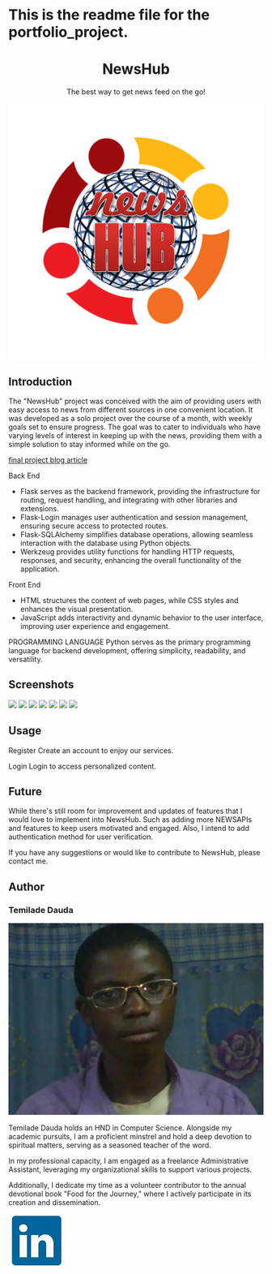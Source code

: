 # This is the readme file for the portfolio_project.
<h1 align="center">NewsHub</h1>
<p align="center">
  The best way to get news feed on the go!
</p>

<a href="https://newshub-xbjs.onrender.com">
    <img src="https://github.com/dtemilade/newshub/blob/main/static/images/img_0.png" alt="NewsHub" title="NewsHub">
</a>

## Introduction

The "NewsHub" project was conceived with the aim of providing users with easy access to news from different sources in one convenient location. It was developed as a solo project over the course of a month, with weekly goals set to ensure progress. The goal was to cater to individuals who have varying levels of interest in keeping up with the news, providing them with a simple solution to stay informed while on the go.

<a href="https://www.linkedin.com/pulse/newshub-dauda-temilade-wtqhf"> final project blog article</a>

Back End
* Flask serves as the backend framework, providing the infrastructure for routing, request handling, and integrating with other libraries and extensions. 
* Flask-Login manages user authentication and session management, ensuring secure access to protected routes. 
* Flask-SQLAlchemy simplifies database operations, allowing seamless interaction with the database using Python objects. 
* Werkzeug provides utility functions for handling HTTP requests, responses, and security, enhancing the overall functionality of the application. 

Front End
* HTML structures the content of web pages, while CSS styles and enhances the visual presentation. 
* JavaScript adds interactivity and dynamic behavior to the user interface, improving user experience and engagement. 

PROGRAMMING LANGUAGE
Python serves as the primary programming language for backend development, offering simplicity, readability, and versatility.

## Screenshots

<img width=50% src="https://imgur.com/BsZ8Fmq.png">

<img width=50% src="https://imgur.com/RO6BPDe.png">

<img width=50% src="https://imgur.com/J2kxUKE.png">

<img width=50% src="https://imgur.com/6KxPelh.png">

<img width=50% src="https://imgur.com/ql5kxUq.png">

<img width=50% src="https://imgur.com/HC8boFs.png">

<img width=50% src="https://imgur.com/FkVvgVT.png">


## Usage

Register
Create an account to enjoy our services.

Login
Login to access personalized content.

## Future

While there's still room for improvement and updates of features that I would love to implement into NewsHub. Such as adding more NEWSAPIs and features to keep users motivated and engaged. Also, I intend to add authentication method for user verification.

If you have any suggestions or would like to contribute to NewsHub, please contact me.

## Author
### **Temilade Dauda**

<a href="https://newshub-xbjs.onrender.com">
    <img src="https://github.com/dtemilade/newshub/blob/main/static/images/img_5.jpg" alt="Author" title="Author">
</a>

Temilade Dauda holds an HND in Computer Science. Alongside my academic pursuits, I am a proficient minstrel and hold a deep devotion to spiritual matters, serving as a seasoned teacher of the word.

In my professional capacity, I am engaged as a freelance Administrative Assistant, leveraging my organizational skills to support various projects.

Additionally, I dedicate my time as a volunteer contributor to the annual devotional book "Food for the Journey," where I actively participate in its creation and dissemination.

<a href="https://www.linkedin.com/in/dauda-temilade-121294111/">
    <img src="static/images/img_8.jpg" alt="LinkedIn">
</a>

